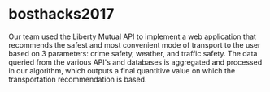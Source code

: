 # bosthacks2017

Our team used the Liberty Mutual API to implement a web application that recommends the safest and most convenient mode of transport to the user based on 3 parameters: crime safety, weather, and traffic safety. The data queried from the various API's and databases is aggregated and processed in our algorithm, which outputs a final quantitive value on which the transportation recommendation is based.
